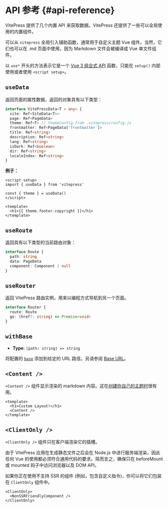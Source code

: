 # API 参考 {#api-reference}

VitePress 提供了几个内置 API 来获取数据。VitePress 还提供了一些可以全局使用的内置组件。

可以从 `vitepress` 全局引入辅助函数，通常用于自定义主题 Vue 组件。当然，它们也可以在 .md 页面中使用，因为 Markdown 文件会被编译成 Vue 单文件组件。

以 `use*` 开头的方法表示它是一个 [Vue 3 组合式 API](https://cn.vuejs.org/guide/introduction.html#composition-api) 函数，只能在 `setup()` 内部使用或者使用 `<script setup>`。

## `useData`

返回页面的属性数据，返回的对象具有以下类型：

```ts
interface VitePressData<T = any> {
  site: Ref<SiteData<T>>
  page: Ref<PageData>
  theme: Ref<T> // themeConfig from .vitepress/config.js
  frontmatter: Ref<PageData['frontmatter']>
  title: Ref<string>
  description: Ref<string>
  lang: Ref<string>
  isDark: Ref<boolean>
  dir: Ref<string>
  localeIndex: Ref<string>
}
```

**例子：**

```vue
<script setup>
import { useData } from 'vitepress'

const { theme } = useData()
</script>

<template>
  <h1>{{ theme.footer.copyright }}</h1>
</template>
```

## `useRoute`

返回具有以下类型的当前路由对象：

```ts
interface Route {
  path: string
  data: PageData
  component: Component | null
}
```

## `useRouter`

返回 VitePress 路由实例，用来以编程方式导航到另一个页面。

```ts
interface Router {
  route: Route
  go: (href?: string) => Promise<void>
}
```

## `withBase`

- **Type**: `(path: string) => string`

将配置的 [`base`](../config/app-config#base) 添加到给定的 URL 路径。另请参阅 [Base URL](./asset-handling#base-url)。

## `<Content />`

`<Content />` 组件显示渲染的 markdown 内容。这在[创建你自己的主题时](./theme-introduction)很有用。

```vue
<template>
  <h1>Custom Layout!</h1>
  <Content />
</template>
```

## `<ClientOnly />`

`<ClientOnly />` 组件只在客户端渲染它的插槽。

由于 VitePress 应用在生成静态文件之后会在 Node.js 中进行服务端渲染，因此任何 Vue 的使用都必须符合通用代码的要求。简而言之，确保只在 beforeMount 或 mounted 钩子中访问浏览器以及 DOM API。

如果你正在使用不支持 SSR 的组件 (例如，包含自定义指令)，你可以将它们包装在 `ClientOnly` 组件中。

```vue-html
<ClientOnly>
  <NonSSRFriendlyComponent />
</ClientOnly>
```

